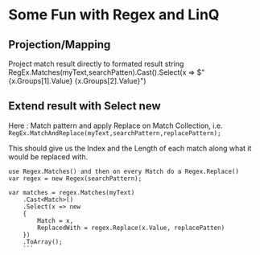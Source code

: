 # Some Fun with Regex and LinQ

## Projection/Mapping

Project match result directly to formated result string
RegEx.Matches(myText,searchPatten).Cast<Match>().Select(x => $"{x.Groups[1].Value} {x.Groups[2].Value}")

## Extend result with Select new

Here : Match pattern and apply Replace on Match Collection, i.e. `RegEx.MatchAndReplace(myText,searchPattern,replacePattern);`

This should give us the Index and the Length of each match along what it would be replaced with.  
<!-- We want to use LinQ since Regex.Replace internally uses the Matches but doesn't expose its content, nor Regex expose the interpreter it uses for the replacement pattern. -->

```
use Regex.Matches() and then on every Match do a Regex.Replace()
var regex = new Regex(searchPattern);

var matches = regex.Matches(myText)
    .Cast<Match>()
    .Select(x => new
    {
        Match = x,
        ReplacedWith = regex.Replace(x.Value, replacePatten)
    })
    .ToArray();
    ```
